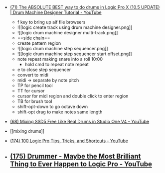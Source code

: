 - [(71) The ABSOLUTE BEST way to do drums in Logic Pro X (10.5 UPDATE) | Drum Machine Designer Tutorial - YouTube](https://www.youtube.com/watch?v=nwgHsy4dQTQ&t=500s)
	- f key to bring up aif file browsers
	- ![[logic create track using drum machine designer.png]]
	- ![[logic drum machine designer multi-track.png]]
	- ==side chain==
	- create pattern region
	- ![[logic drum machine step sequencer.png]]
	- ![[logic drum machine step sequencer start offset.png]]
	- note repeat making snare into a roll 10:00
		- hold cmd to repeat note repeat
	- e to close step sequencer
	- convert to midi
	- midi -> separate by note pitch
	- TP for pencil tool
	- TT for cursor
	- cursor for midi region and double click to enter region
	- TB for brush tool
	- shift-opt-down to go octave down
	- shift-opt drag to make notes same length


- [(68) Mixing SSD5 Free Like Real Drums in Studio One V4 - YouTube](https://www.youtube.com/watch?v=9nlDdW_ZN6I)

- [[mixing drums]]



- [(174) 100 Logic Pro Tips, Tricks, and Shortcuts - YouTube](https://www.youtube.com/watch?v=KPQ2tKD3-4I)
- [(175) Drummer - Maybe the Most Brilliant Thing to Ever Happen to Logic Pro - YouTube](https://www.youtube.com/watch?v=HtsiF9WHnHc)
	- 